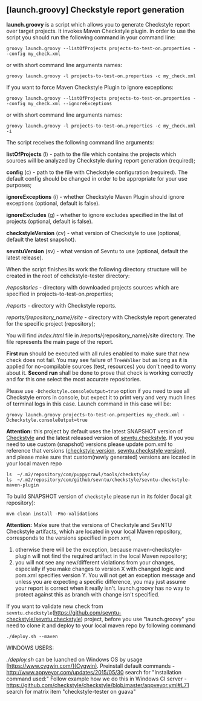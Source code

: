 ## [launch.groovy] Checkstyle report generation

**launch.groovy** is a script which allows you to generate Checkstyle report over target projects. It invokes Maven Checkstyle plugin. In order to use the script you should run the following command in your command line:

```
groovy launch.groovy --listOfProjects projects-to-test-on.properties --config my_check.xml
```

or with short command line arguments names:

```
groovy launch.groovy -l projects-to-test-on.properties -c my_check.xml
```

If you want to force Maven Checkstyle Plugin to ignore exceptions:

```
groovy launch.groovy --listOfProjects projects-to-test-on.properties --config my_check.xml --ignoreExceptions
```

or with short command line arguments names:

```
groovy launch.groovy -l projects-to-test-on.properties -c my_check.xml -i
```

The script receives the following command line arguments:

**listOfProjects** (l) - path to the file which contains the projects which sources will be analyzed by Checkstyle during report generation (required);

**config** (c) - path to the file with Checkstyle configuration (required). The default config should be changed in order to be appropriate for your use purposes;

**ignoreExceptions** (i) - whether Checkstyle Maven Plugin should ignore exceptions (optional, default is false).

**ignoreExcludes** (g) - whether to ignore excludes specified in the list of projects (optional, default is false).

**checkstyleVersion** (cv) - what version of Checkstyle to use (optional, default the latest snapshot).

**sevntuVersion** (sv) - what version of Sevntu to use (optional, default the latest release).

When the script finishes its work the following directory structure will be created in the root of cehckstyle-tester directory:

*/repositories* - directory with downloaded projects sources which are specified in projects-to-test-on.properties;

*/reports* - directory with Checkstyle reports. 

*reports/{repository_name}/site* - directory with Checkstyle report generated for the specific project (repository);

You will find *index.html* file in /reports/{repository_name}/site directory. The file represents the main page of the report.

**First run** should be executed with all rules enabled to make sure that new check does not fail. 
You may see failure of `TreeWalker` but as long as it is applied for no-compilable sources (test, resources) you don't need to worry about it.  **Second run** shall be done to prove that check is working correctly and for this one select the most accurate repositories.

Please use `-Dcheckstyle.consoleOutput=true` option if you need to see all Checkstyle errors in console, but expect it to print very and very much lines of terminal logs in this case. Launch command in this case will be:

```
groovy launch.groovy projects-to-test-on.properties my_check.xml -Dcheckstyle.consoleOutput=true
```

**Attention:** this project by default uses the latest SNAPSHOT version of [Checkstyle](https://github.com/checkstyle/contribution/search?utf8=%E2%9C%93&q=path%3Acheckstyle-tester+filename%3Apom.xml+%22checkstyle.version%22&type=) and the latest released version of [sevntu.checkstyle](https://github.com/checkstyle/contribution/search?utf8=%E2%9C%93&q=path%3Acheckstyle-tester+filename%3Apom.xml+%22sevntu.checkstyle.version%22&type=).
If you you need to use custom (snapshot) versions please update pom.xml to reference that versions ([checkstyle version](https://github.com/checkstyle/contribution/blob/35d35dfcc48e2022403231e41aac8bf96126acc9/checkstyle-tester/pom.xml#L15), [sevntu.checkstyle version](https://github.com/checkstyle/contribution/blob/35d35dfcc48e2022403231e41aac8bf96126acc9/checkstyle-tester/pom.xml#L16)), and please make sure that custom(newly generated) versions are located in your local maven repo 

```
ls  ~/.m2/repository/com/puppycrawl/tools/checkstyle/
ls  ~/.m2/repository/com/github/sevntu/checkstyle/sevntu-checkstyle-maven-plugin
```

To build SNAPSHOT version of `checkstyle` please run in its folder (local git repository):

```
mvn clean install -Pno-validations
```

**Attention:** 
Make sure that the versions of Checkstyle and SevNTU Checkstyle artifacts, which are located in your local Maven repository, corresponds to the versions specified in pom.xml,
1) otherwise there will be the exception, because maven-checkstyle-plugin will not find the required artifact in the local Maven repository;
2) you will not see any new/different violations from your changes, especially if you make changes to version X with changed logic and pom.xml specifies version Y. 
You will not get an exception message and unless you are expecting a specific difference, you may just assume your report is correct when it really isn't.
launch.groovy has no way to protect against this as branch with change isn't specified.

If you want to validate new check from `sevntu.checkstyle`(https://github.com/sevntu-checkstyle/sevntu.checkstyle) project, 
before you use "launch.groovy" you need to clone it and deploy to your local maven repo by following command

```
./deploy.sh --maven
```

WINDOWS USERS:

*./deploy.sh* can be luanched on Windows OS by usage [https://www.cygwin.com/](Cygwin).
Preinstall default commands - http://www.appveyor.com/updates/2015/05/30 search for "Installation command used:"
Follow example how we do this in Windows CI server - https://github.com/checkstyle/checkstyle/blob/master/appveyor.yml#L71 search for matrix item "checkstyle-tester on guava"
